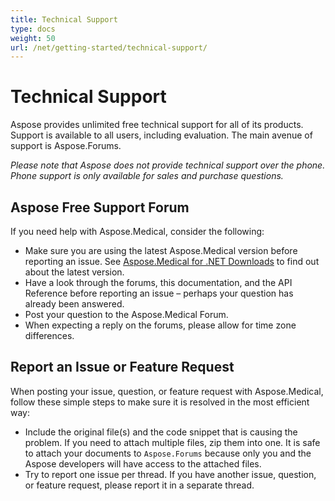 ```yaml
---
title: Technical Support
type: docs
weight: 50
url: /net/getting-started/technical-support/
---
```


# Technical Support

Aspose provides unlimited free technical support for all of its products. Support is available to all users, including evaluation. The main avenue of support is Aspose.Forums.

*Please note that Aspose does not provide technical support over the phone. Phone support is only available for sales and purchase questions.*

## Aspose Free Support Forum

If you need help with Aspose.Medical, consider the following:

- Make sure you are using the latest Aspose.Medical version before reporting an issue. See [Aspose.Medical for .NET Downloads](https://releases.aspose.com/medical/net/) to find out about the latest version.
- Have a look through the forums, this documentation, and the API Reference before reporting an issue – perhaps your question has already been answered.
- Post your question to the Aspose.Medical Forum.
- When expecting a reply on the forums, please allow for time zone differences.

## Report an Issue or Feature Request

When posting your issue, question, or feature request with Aspose.Medical, follow these simple steps to make sure it is resolved in the most efficient way:

- Include the original file(s) and the code snippet that is causing the problem. If you need to attach multiple files, zip them into one. It is safe to attach your documents to `Aspose.Forums` because only you and the Aspose developers will have access to the attached files.
- Try to report one issue per thread. If you have another issue, question, or feature request, please report it in a separate thread.
